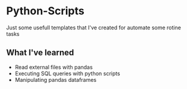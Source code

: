 # Python-Scripts
Just some usefull templates that I've created for automate some rotine tasks

## What I've learned
* Read external files with pandas
* Executing SQL queries with python scripts
* Manipulating pandas dataframes
